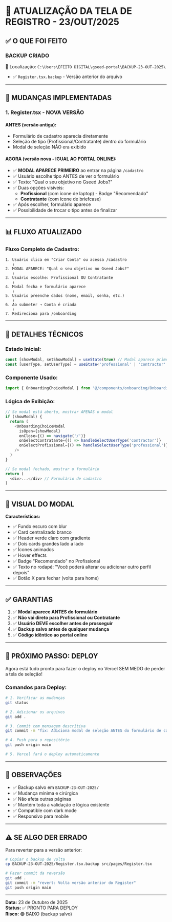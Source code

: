 # 🚀 ATUALIZAÇÃO DA TELA DE REGISTRO - 23/OUT/2025

## ✅ O QUE FOI FEITO

### **BACKUP CRIADO**
📁 Localização: `C:\Users\EFEITO DIGITAL\gseed-portal\BACKUP-23-OUT-2025\`
- ✅ `Register.tsx.backup` - Versão anterior do arquivo

---

## 🎯 MUDANÇAS IMPLEMENTADAS

### **1. Register.tsx - NOVA VERSÃO**

#### **ANTES (versão antiga):**
- Formulário de cadastro aparecia diretamente
- Seleção de tipo (Profissional/Contratante) dentro do formulário
- Modal de seleção NÃO era exibido

#### **AGORA (versão nova - IGUAL AO PORTAL ONLINE):**
- ✅ **MODAL APARECE PRIMEIRO** ao entrar na página `/cadastro`
- ✅ Usuário escolhe tipo ANTES de ver o formulário
- ✅ Texto: "Qual o seu objetivo no Gseed Jobs?"
- ✅ Duas opções visíveis:
  - **Profissional** (com ícone de laptop) - Badge "Recomendado"
  - **Contratante** (com ícone de briefcase)
- ✅ Após escolher, formulário aparece
- ✅ Possibilidade de trocar o tipo antes de finalizar

---

## 📊 FLUXO ATUALIZADO

### **Fluxo Completo de Cadastro:**

```
1. Usuário clica em "Criar Conta" ou acessa /cadastro
   ↓
2. MODAL APARECE: "Qual o seu objetivo no Gseed Jobs?"
   ↓
3. Usuário escolhe: Profissional OU Contratante
   ↓
4. Modal fecha e formulário aparece
   ↓
5. Usuário preenche dados (nome, email, senha, etc.)
   ↓
6. Ao submeter → Conta é criada
   ↓
7. Redireciona para /onboarding
```

---

## 🔧 DETALHES TÉCNICOS

### **Estado Inicial:**
```typescript
const [showModal, setShowModal] = useState(true) // Modal aparece primeiro
const [userType, setUserType] = useState<'professional' | 'contractor' | null>(null)
```

### **Componente Usado:**
```typescript
import { OnboardingChoiceModal } from '@/components/onboarding/OnboardingChoiceModal'
```

### **Lógica de Exibição:**
```typescript
// Se modal está aberto, mostrar APENAS o modal
if (showModal) {
  return (
    <OnboardingChoiceModal
      isOpen={showModal}
      onClose={() => navigate('/')}
      onSelectContratante={() => handleSelectUserType('contractor')}
      onSelectProfissional={() => handleSelectUserType('professional')}
    />
  )
}

// Se modal fechado, mostrar o formulário
return (
  <div>...</div> // Formulário de cadastro
)
```

---

## 🎨 VISUAL DO MODAL

**Características:**
- ✅ Fundo escuro com blur
- ✅ Card centralizado branco
- ✅ Header verde claro com gradiente
- ✅ Dois cards grandes lado a lado
- ✅ Ícones animados
- ✅ Hover effects
- ✅ Badge "Recomendado" no Profissional
- ✅ Texto no rodapé: "Você poderá alterar ou adicionar outro perfil depois"
- ✅ Botão X para fechar (volta para home)

---

## ✅ GARANTIAS

1. ✅ **Modal aparece ANTES do formulário**
2. ✅ **Não vai direto para Profissional ou Contratante**
3. ✅ **Usuário DEVE escolher antes de prosseguir**
4. ✅ **Backup salvo antes de qualquer mudança**
5. ✅ **Código idêntico ao portal online**

---

## 🚀 PRÓXIMO PASSO: DEPLOY

Agora está tudo pronto para fazer o deploy no Vercel SEM MEDO de perder a tela de seleção!

### **Comandos para Deploy:**

```bash
# 1. Verificar as mudanças
git status

# 2. Adicionar os arquivos
git add .

# 3. Commit com mensagem descritiva
git commit -m "fix: Adiciona modal de seleção ANTES do formulário de cadastro"

# 4. Push para o repositório
git push origin main

# 5. Vercel fará o deploy automaticamente
```

---

## 📝 OBSERVAÇÕES

- ✅ Backup salvo em `BACKUP-23-OUT-2025/`
- ✅ Mudança mínima e cirúrgica
- ✅ Não afeta outras páginas
- ✅ Mantém toda a validação e lógica existente
- ✅ Compatible com dark mode
- ✅ Responsivo para mobile

---

## ⚠️ SE ALGO DER ERRADO

Para reverter para a versão anterior:

```bash
# Copiar o backup de volta
cp BACKUP-23-OUT-2025/Register.tsx.backup src/pages/Register.tsx

# Fazer commit da reversão
git add .
git commit -m "revert: Volta versão anterior do Register"
git push origin main
```

---

**Data:** 23 de Outubro de 2025  
**Status:** ✅ PRONTO PARA DEPLOY  
**Risco:** 🟢 BAIXO (backup salvo)
